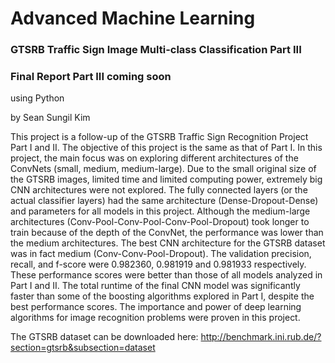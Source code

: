 # Advanced Machine Learning

### GTSRB Traffic Sign Image Multi-class Classification Part III
### Final Report Part III coming soon
using Python

by Sean Sungil Kim

This project is a follow-up of the GTSRB Traffic Sign Recognition Project Part I and II. The objective of this project is the same as that of Part I. In this project, the main focus was on exploring different architectures of the ConvNets (small, medium, medium-large). Due to the small original size of the GTSRB images, limited time and limited computing power, extremely big CNN architectures were not explored. The fully connected layers (or the actual classifier layers) had the same architecture (Dense-Dropout-Dense) and parameters for all models in this project. Although the medium-large architectures (Conv-Pool-Conv-Pool-Conv-Pool-Dropout) took longer to train because of the depth of the ConvNet, the performance was lower than the medium architectures. The best CNN architecture for the GTSRB dataset was in fact medium (Conv-Conv-Pool-Dropout). The validation precision, recall, and f-score were 0.982360, 0.981919 and 0.981933 respectively. These performance scores were better than those of all models analyzed in Part I and II. The total runtime of the final CNN model was significantly faster than some of the boosting algorithms explored in Part I, despite the best performance scores. The importance and power of deep learning algorithms for image recognition problems were proven in this project.

The GTSRB dataset can be downloaded here: http://benchmark.ini.rub.de/?section=gtsrb&subsection=dataset
